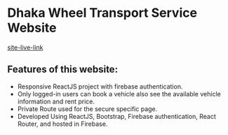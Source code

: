 # Dhaka Wheel Transport Service Website

[site-live-link](https://dhaka-wheelwithreact.web.app/home)

## Features of this website:

- Responsive ReactJS project with firebase authentication.
- Only logged-in users can book a vehicle also see the available vehicle information and rent price.
- Private Route used for the secure specific page.
- Developed Using ReactJS, Bootstrap, Firebase authentication, React Router, and hosted in Firebase.
